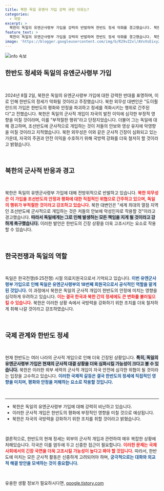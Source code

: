 ```yaml
---
title: 북한 독일 유엔사 가입 강력 규탄 이유는?
categories:
  - 국방
excerpt: >
  북한이 독일의 유엔군사령부 가입을 강력히 반발하며 한반도 정세 악화를 경고했습니다. 북한 외무성은 이를 부적절한 행위라며 독일의 군사적 개입이 초래할 책임을 강조했습니다.
feature_text: >
  북한이 독일의 유엔군사령부 가입을 강력히 반발하며 한반도 정세 악화를 경고했습니다. 북한 외무성은 이를 부적절한 행위라며 독일의 군사적 개입이 초래할 책임을 강조했습니다.
image: 'https://blogger.googleusercontent.com/img/b/R29vZ2xl/AVvXsEixyZcFfHzMRdzZMjFBmAUKJYCLCGyLL1o632UiGVXcaFdKo_bkvkuCioo0uUKlGfBVcT3P84aROyZIXSBEx3Aw5nCQ3pTgDom1WDC4m8eifvWiAmWEEVb4x6G_l8C0QH225ldMjyaFvpxGEBGNO37VmDTDMHGhJPq73UglMfDca1-0aw/s1600/blogspot.png'
---
```


<p><img src="https://blogger.googleusercontent.com/img/b/R29vZ2xl/AVvXsEixyZcFfHzMRdzZMjFBmAUKJYCLCGyLL1o632UiGVXcaFdKo_bkvkuCioo0uUKlGfBVcT3P84aROyZIXSBEx3Aw5nCQ3pTgDom1WDC4m8eifvWiAmWEEVb4x6G_l8C0QH225ldMjyaFvpxGEBGNO37VmDTDMHGhJPq73UglMfDca1-0aw/s1600/blogspot.png" alt="info 속보" /></p>

<h2 data-ke-size="size26">한반도 정세와 독일의 유엔군사령부 가입</h2>

<p data-ke-size="size16">&nbsp;</p>

<p data-ke-size="size16">2024년 8월 2일, 북한은 독일의 유엔군사령부 가입에 대한 강력한 반대를 표명하며, 이로 인해 한반도의 정세가 악화될 것이라고 주장했습니다. 북한 외무성 대변인은 "도이췰란드의 가입은 한반도의 평화와 안정을 파괴하고 정세를 격화시키는 행위로 간주된다"고 전했습니다. 북한은 독일의 군사적 개입이 자국의 발전 이익에 심각한 부정적 영향을 미칠 것이라며, 이를 "부적절한 행위"라고 단정지었습니다. 더불어 그는 독일에 대해 경고하며, 조선반도에 군사적으로 개입하는 것이 저들의 안보와 영상 유지에 악영향을 미칠 것이라고 지적했습니다. 북한 외무성은 이와 같은 군사적 긴장이 심화되고 있는 가운데, 자국의 주권과 안전 이익을 수호하기 위해 국방력 강화를 더욱 철저히 할 것이라고 밝혔습니다.</p>

<p data-ke-size="size16">&nbsp;</p>

<h2 data-ke-size="size26">북한의 군사적 반응과 경고</h2>

<p data-ke-size="size16">&nbsp;</p>

<p data-ke-size="size16">북한은 독일의 유엔군사령부 가입에 대해 전방위적으로 반발하고 있습니다. <b><span style="color: #ee2323;">북한 외무성은 이 가입을 조선반도의 안정과 평화에 대한 직접적인 위협으로 간주하고 있으며, 독일의 행위가 부적절한 것이라고 강조하고 있습니다.</span></b> 북한 대변인은 "세계 최대의 열점 지역인 조선반도에 군사적으로 개입하는 것은 저들의 안보에 악성인자로 작용할 것"이라고 경고했습니다. <b><span style="background-color: #21538527;">따라서 독일에게는 그로 인해 발생하는 모든 책임을 지게 될 것이라고 강하게 촉구했습니다.</span></b> 이러한 발언은 한반도의 긴장 상황을 더욱 고조시키는 요소로 작용할 수 있습니다.</p>

<p data-ke-size="size16">&nbsp;</p>

<h2 data-ke-size="size26">한국전쟁과 독일의 역할</h2>

<p data-ke-size="size16">&nbsp;</p>

<p data-ke-size="size16">독일은 한국전쟁(6·25전쟁) 시절 의료지원국으로서 기억되고 있습니다. <b><span style="color: #1a5490;">이번 유엔군사령부 가입으로 인해 독일은 유엔군사령부의 18번째 회원국으로서 공식적인 역할을 맡게 된 것입니다.</span></b> 이 과정에서 북한은 독일의 군사적 개입이 한반도의 안정에 미치는 영향을 심각하게 우려하고 있습니다. <b><span style="color: #ee2323;">이는 결국 한국과 북한 간의 정세에도 큰 변화를 불러일으킬 수 있습니다.</span></b> 북한은 이러한 상황 속에서 국방력을 강화하기 위한 조치를 더욱 철저하게 취해 나갈 것이라고 강조하였습니다.</p>

<p data-ke-size="size16">&nbsp;</p>

<h2 data-ke-size="size26">국제 관계와 한반도 정세</h2>

<p data-ke-size="size16">&nbsp;</p>

<p data-ke-size="size16">현재 한반도는 여러 나라의 군사적 개입으로 인해 더욱 긴장된 상황입니다. <b><span style="background-color: #21538527;">특히, 독일의 유엔군사령부 가입은 현재의 군사적 대결 상황을 더욱 심화시킬 가능성이 크다고 볼 수 있습니다.</span></b> 북한은 이러한 외부 세력의 군사적 개입이 자국 안전에 심각한 위협이 될 것이라는 입장을 고수하고 있습니다. <b><span style="color: #1a5490;">이러한 국제적 갈등은 결국 한반도의 정세에 직접적인 영향을 미치며, 평화와 안정을 저해하는 요소로 작용할 것입니다.</span></b></p>

<p data-ke-size="size16">&nbsp;</p>

<hr />

<ul>
<li>북한은 독일의 유엔군사령부 가입에 대해 강력히 비난하고 있습니다.</li>
<li>이러한 군사적 개입은 한반도의 평화에 부정적인 영향을 미칠 것으로 예상됩니다.</li>
<li>북한은 자국의 국방력을 강화하기 위한 조치를 취할 것이라고 밝혔습니다.</li>
</ul>

<p data-ke-size="size16">&nbsp;</p>

<p data-ke-size="size16">결론적으로, 한반도의 현재 정세는 외부의 군사적 개입과 관련하여 매우 복잡한 상황에 처해있습니다. 각국은 이를 염두에 두고 신중한 접근이 필요합니다. <b><span style="color: #ee2323;">이러한 문제는 국제 사회에서의 긴장 국면을 더욱 고조시킬 가능성이 높다고 봐야 할 것입니다.</span></b> 따라서, 한반도에 미치는 모든 군사적 활동은 신중하게 고려되어야 하며, <b><span style="color: #1a5490;">궁극적으로는 대화와 외교적 해결 방안을 모색하는 것이 중요합니다.</span></b></p>

<p data-ke-size="size16">&nbsp;</p>
유용한 생활 정보가 필요하시다면, <a href="https://qoogle.tistory.com" rel="dofollow">qoogle.tistory.com</a>


